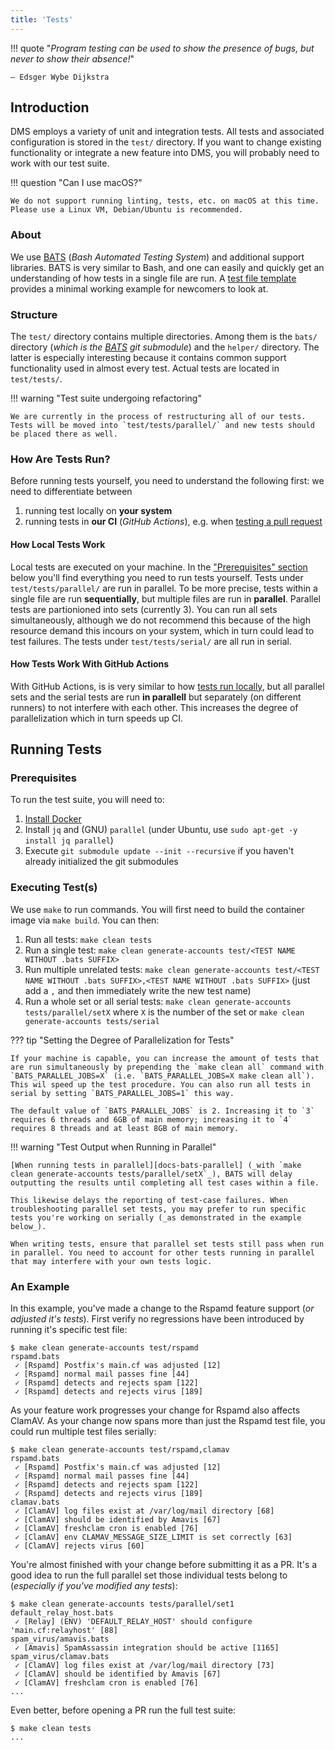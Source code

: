 ```yaml
---
title: 'Tests'
---
```


!!! quote "_Program testing can be used to show the presence of bugs, but never to show their absence!_"

    – Edsger Wybe Dijkstra

## Introduction

DMS employs a variety of unit and integration tests. All tests and associated configuration is stored in the `test/` directory. If you want to change existing functionality or integrate a new feature into DMS, you will probably need to work with our test suite.

!!! question "Can I use macOS?"

    We do not support running linting, tests, etc. on macOS at this time. Please use a Linux VM, Debian/Ubuntu is recommended.

### About

We use [BATS] (_Bash Automated Testing System_) and additional support libraries. BATS is very similar to Bash, and one can easily and quickly get an understanding of how tests in a single file are run. A [test file template][template-test] provides a minimal working example for newcomers to look at.

### Structure

The `test/` directory contains multiple directories. Among them is the `bats/` directory (_which is the [BATS] git submodule_) and the `helper/` directory. The latter is especially interesting because it contains common support functionality used in almost every test. Actual tests are located in `test/tests/`.

!!! warning "Test suite undergoing refactoring"

    We are currently in the process of restructuring all of our tests. Tests will be moved into `test/tests/parallel/` and new tests should be placed there as well.

### How Are Tests Run?

Before running tests yourself, you need to understand the following first: we need to differentiate between

1. running test locally on **your system**
2. running tests in **our CI** (_GitHub Actions_), e.g. when [testing a pull request][testing-prs]

#### How Local Tests Work

Local tests are executed on your machine. In the ["Prerequisites" section](#prerequisites) below you'll find everything you need to run tests yourself. Tests under `test/tests/parallel/` are run in parallel. To be more precise, tests within a single file are run **sequentially**, but multiple files are run in **parallel**. Parallel tests are partionioned into sets (currently 3). You can run all sets simultaneously, although we do not recommend this because of the high resource demand this incours on your system, which in turn could lead to test failures. The tests under `test/tests/serial/` are all run in serial.

#### How Tests Work With GitHub Actions

With GitHub Actions, is is very similar to how [tests run locally](#how-local-tests-work), but all parallel sets and the serial tests are run **in parallell** but separately (on different runners) to not interfere with each other. This increases the degree of parallelization which in turn speeds up CI.

## Running Tests

### Prerequisites

To run the test suite, you will need to:

1. [Install Docker][get-docker]
2. Install `jq` and (GNU) `parallel` (under Ubuntu, use `sudo apt-get -y install jq parallel`)
3. Execute `git submodule update --init --recursive` if you haven't already initialized the git submodules

### Executing Test(s)

We use `make` to run commands. You will first need to build the container image via `make build`. You can then:

1. Run all tests: `make clean tests`
2. Run a single test: `make clean generate-accounts test/<TEST NAME WITHOUT .bats SUFFIX>`
3. Run multiple unrelated tests: `make clean generate-accounts test/<TEST NAME WITHOUT .bats SUFFIX>,<TEST NAME WITHOUT .bats SUFFIX>` (just add a `,` and then immediately write the new test name)
4. Run a whole set or all serial tests: `make clean generate-accounts tests/parallel/setX` where `X` is the number of the set or `make clean generate-accounts tests/serial`

??? tip "Setting the Degree of Parallelization for Tests"

    If your machine is capable, you can increase the amount of tests that are run simultaneously by prepending the `make clean all` command with `BATS_PARALLEL_JOBS=X` (i.e. `BATS_PARALLEL_JOBS=X make clean all`). This wil speed up the test procedure. You can also run all tests in serial by setting `BATS_PARALLEL_JOBS=1` this way.

    The default value of `BATS_PARALLEL_JOBS` is 2. Increasing it to `3` requires 6 threads and 6GB of main memory; increasing it to `4` requires 8 threads and at least 8GB of main memory.

!!! warning "Test Output when Running in Parallel"

    [When running tests in parallel][docs-bats-parallel] (_with `make clean generate-accounts tests/parallel/setX`_), BATS will delay outputting the results until completing all test cases within a file.

    This likewise delays the reporting of test-case failures. When troubleshooting parallel set tests, you may prefer to run specific tests you're working on serially (_as demonstrated in the example below_).

    When writing tests, ensure that parallel set tests still pass when run in parallel. You need to account for other tests running in parallel that may interfere with your own tests logic.

### An Example

In this example, you've made a change to the Rspamd feature support (_or adjusted it's tests_). First verify no regressions have been introduced by running it's specific test file:

```console
$ make clean generate-accounts test/rspamd
rspamd.bats
 ✓ [Rspamd] Postfix's main.cf was adjusted [12]
 ✓ [Rspamd] normal mail passes fine [44]
 ✓ [Rspamd] detects and rejects spam [122]
 ✓ [Rspamd] detects and rejects virus [189]
```

As your feature work progresses your change for Rspamd also affects ClamAV. As your change now spans more than just the Rspamd test file, you could run multiple test files serially:

```console
$ make clean generate-accounts test/rspamd,clamav
rspamd.bats
 ✓ [Rspamd] Postfix's main.cf was adjusted [12]
 ✓ [Rspamd] normal mail passes fine [44]
 ✓ [Rspamd] detects and rejects spam [122]
 ✓ [Rspamd] detects and rejects virus [189]
clamav.bats
 ✓ [ClamAV] log files exist at /var/log/mail directory [68]
 ✓ [ClamAV] should be identified by Amavis [67]
 ✓ [ClamAV] freshclam cron is enabled [76]
 ✓ [ClamAV] env CLAMAV_MESSAGE_SIZE_LIMIT is set correctly [63]
 ✓ [ClamAV] rejects virus [60]
```

You're almost finished with your change before submitting it as a PR. It's a good idea to run the full parallel set those individual tests belong to (_especially if you've modified any tests_):

```console
$ make clean generate-accounts tests/parallel/set1
default_relay_host.bats
 ✓ [Relay] (ENV) 'DEFAULT_RELAY_HOST' should configure 'main.cf:relayhost' [88]
spam_virus/amavis.bats
 ✓ [Amavis] SpamAssassin integration should be active [1165]
spam_virus/clamav.bats
 ✓ [ClamAV] log files exist at /var/log/mail directory [73]
 ✓ [ClamAV] should be identified by Amavis [67]
 ✓ [ClamAV] freshclam cron is enabled [76]
...
```

Even better, before opening a PR run the full test suite:

```console
$ make clean tests
...
```

[//]: # (Links)

[BATS]: https://github.com/bats-core/bats-core
[template-test]: https://github.com/docker-mailserver/docker-mailserver/blob/master/test/tests/parallel/set2/template.bats
[testing-prs]: https://github.com/docker-mailserver/docker-mailserver/blob/master/.github/workflows/test_merge_requests.yml
[get-docker]: https://docs.docker.com/get-docker/
[docs-bats-parallel]: https://bats-core.readthedocs.io/en/v1.8.2/usage.html#parallel-execution
